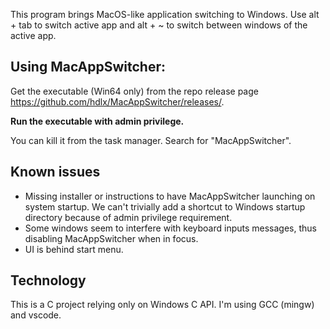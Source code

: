 This program brings MacOS-like application switching to Windows. Use alt + tab to switch active app and alt + ~ to switch between windows of the active app.

## Using MacAppSwitcher:
Get the executable (Win64 only) from the repo release page https://github.com/hdlx/MacAppSwitcher/releases/.

**Run the executable with admin privilege.**

You can kill it from the task manager. Search for "MacAppSwitcher".

## Known issues
- Missing installer or instructions to have MacAppSwitcher launching on system startup. We can't trivially add a shortcut to Windows startup directory because of admin privilege requirement.
- Some windows seem to interfere with keyboard inputs messages, thus disabling MacAppSwitcher when in focus.
- UI is behind start menu.

## Technology
This is a C project relying only on Windows C API. I'm using GCC (mingw) and vscode.
